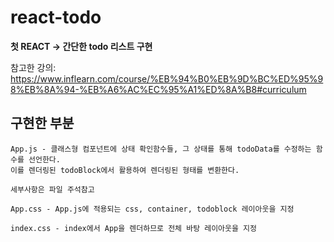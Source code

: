 # react-todo

**첫 REACT -> 간단한 todo 리스트 구현**

참고한 강의: https://www.inflearn.com/course/%EB%94%B0%EB%9D%BC%ED%95%98%EB%8A%94-%EB%A6%AC%EC%95%A1%ED%8A%B8#curriculum 


## 구현한 부분

```
App.js - 클래스형 컴포넌트에 상태 확인함수들, 그 상태를 통해 todoData를 수정하는 함수를 선언한다.
이를 렌더링된 todoBlock에서 활용하여 렌더링된 형태를 변환한다.

세부사항은 파일 주석참고

App.css - App.js에 적용되는 css, container, todoblock 레이아웃을 지정

index.css - index에서 App을 렌더하므로 전체 바탕 레이아웃을 지정
```